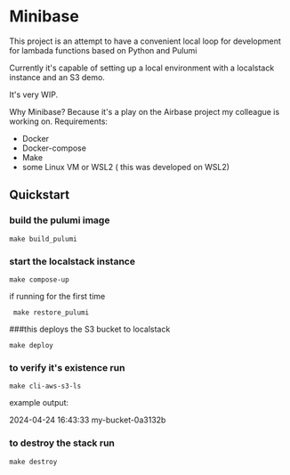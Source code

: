 # Minibase

This project is an attempt to have a convenient local loop for development for lambada functions based on Python and Pulumi

Currently it's capable of setting up a local environment with a localstack instance and an S3 demo.

It's very WIP.

Why Minibase? Because it's a play on the Airbase project my colleague is working on.
Requirements:
- Docker
- Docker-compose
- Make
- some Linux VM or WSL2 ( this was developed on WSL2)

## Quickstart
### build the pulumi image

```make build_pulumi```

### start the localstack instance

```make compose-up```

if running for the first time

``` make restore_pulumi```


###this deploys the S3 bucket to localstack

```make deploy```

### to verify it's existence run

```make cli-aws-s3-ls ```

example output:

2024-04-24 16:43:33 my-bucket-0a3132b

### to destroy the stack run

```make destroy```